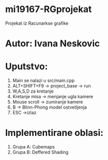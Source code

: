 # mi19167-RGprojekat
Projekat iz Racunarkse grafike
 
# Autor: Ivana Neskovic

# Uputstvo:
1. Main se nalazi u src/main.cpp
2. ALT+SHIFT+F9 -> project_base -> run
3. W,A,S,D za kretanje
4. Kretanje misa -> menjanje ugla kamere
5. Mouse scroll -> zumiranje kamere
6. B -> Blinn-Phong model ostvetljenja
7. ESC ->izlaz

# Implementirane oblasi:

1. Grupa A: Cubemaps
2. Grupa B: Deffered Shading
